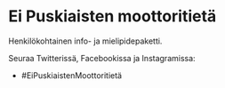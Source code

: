 # Ei Puskiaisten moottoritietä

Henkilökohtainen info- ja mielipidepaketti. 

Seuraa Twitterissä, Facebookissa ja Instagramissa: 
* #EiPuskiaistenMoottoritietä
